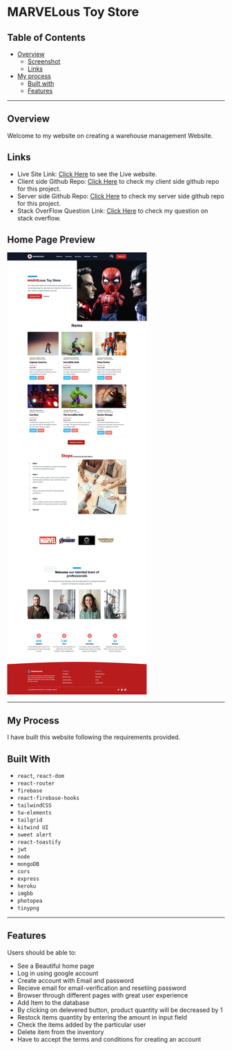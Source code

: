 # MARVELous Toy Store

## Table of Contents

- [Overview](#overview)
  - [Screenshot](#home-page-preview)
  - [Links](#links)
- [My process](#my-process)
  - [Built with](#built-with)
  - [Features](#features)

----

## Overview

Welcome to my website on creating a warehouse management Website.

## Links

- Live Site Link: [Click Here](https://marvelous-toy-store.web.app/) to see the Live website.
- Client side Github Repo: [Click Here](https://github.com/ProgrammingHeroWC4/warehouse-management-client-side-kamrulsaad) to check my client side github repo for this project.
- Server side Github Repo: [Click Here](https://github.com/ProgrammingHeroWC4/warehouse-management-server-side-kamrulsaad) to check my server side github repo for this project.
- Stack OverFlow Question Link: [Click Here](https://stackoverflow.com/questions/72152573/why-my-tailwind-components-library-flowbite-is-not-working/72160666#72160666) to check my question on stack overflow.

## Home Page Preview


![Screenshot of the Website HomePage](./src/Pics/screenshot.jpeg "Checkout the live site for more detailed view and funtionality")

----

## My Process

I have built this website following the requirements provided.

## Built With

- `react`, `react-dom`
- `react-router`
- `firebase`
- `react-firebase-hooks`
- `tailwindCSS`
- `tw-elements`
- `tailgrid` 
- `kitwind UI`
- `sweet alert`
- `react-toastify` 
- `jwt`
- `node`
- `mongoDB`
- `cors`
- `express`
- `heroku`
- `imgbb`
- `photopea`
- `tinypng`

------

## Features

Users should be able to:

- See a Beautiful home page
- Log in using google account
- Create account with Email and password 
- Recieve email for email-verification and resetiing password
- Browser through different pages with great user experience
- Add Item to the database
- By clicking on delevered button, product quantity will be decreased by 1
- Restock items quantity by entering the amount in input field
- Check the items added by the particular user
- Delete item from the inventory
- Have to accept the terms and conditions for creating an account
